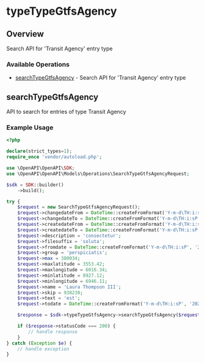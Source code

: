 # typeTypeGtfsAgency

## Overview

Search API for 'Transit Agency' entry type

### Available Operations

* [searchTypeGtfsAgency](#searchtypegtfsagency) - Search API for 'Transit Agency' entry type

## searchTypeGtfsAgency

API to search for entries of type Transit Agency

### Example Usage

```php
<?php

declare(strict_types=1);
require_once 'vendor/autoload.php';

use \OpenAPI\OpenAPI\SDK;
use \OpenAPI\OpenAPI\Models\Operations\SearchTypeGtfsAgencyRequest;

$sdk = SDK::builder()
    ->build();

try {
    $request = new SearchTypeGtfsAgencyRequest();
    $request->changedateFrom = DateTime::createFromFormat('Y-m-d\TH:i:sP', '2021-12-23T19:43:14.990Z');
    $request->changedateTo = DateTime::createFromFormat('Y-m-d\TH:i:sP', '2020-08-14T16:05:15.385Z');
    $request->createdateFrom = DateTime::createFromFormat('Y-m-d\TH:i:sP', '2022-07-30T09:42:12.301Z');
    $request->createdateTo = DateTime::createFromFormat('Y-m-d\TH:i:sP', '2022-06-12T23:46:26.725Z');
    $request->description = 'consectetur';
    $request->filesuffix = 'soluta';
    $request->fromdate = DateTime::createFromFormat('Y-m-d\TH:i:sP', '2020-04-23T15:00:23.547Z');
    $request->group = 'perspiciatis';
    $request->max = 380034;
    $request->maxlatitude = 3553.42;
    $request->maxlongitude = 6016.34;
    $request->minlatitude = 8927.12;
    $request->minlongitude = 6946.11;
    $request->name = 'Laura Thompson III';
    $request->skip = 938230;
    $request->text = 'est';
    $request->todate = DateTime::createFromFormat('Y-m-d\TH:i:sP', '2021-08-02T12:40:05.211Z');

    $response = $sdk->typeTypeGtfsAgency->searchTypeGtfsAgency($request);

    if ($response->statusCode === 200) {
        // handle response
    }
} catch (Exception $e) {
    // handle exception
}
```
